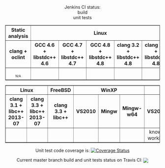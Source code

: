 <p align="center">
Jenkins CI status:<br/>build<br/>unit tests
</p>
<center>
<table border="1" cellpadding="2">
<tr><th>Static analysis</th><th colspan="5">Linux</th></tr>
<tr><th>clang + oclint</th>
<th>GCC 4.6 + libstdc++ 4.6</th><th>GCC 4.7 + libstdc++ 4.7</th><th>GCC 4.8 + libstdc++ 4.8</th><th>clang 3.2 + libstdc++ 4.8</th><th>clang 3.3 + libstdc++ 4.8</th>
</tr>
<tr align="center">
<td><div style="position:relative; width:42px; overflow:hidden;"><a href='https://ci.nedprod.com/job/Boost.AFIO%20Static%20Analysis%20Pre-Check/'><img src='https://ci.nedprod.com/buildStatus/icon?job=Boost.AFIO Static Analysis Pre-Check' style="margin-left:-58px;"></a></div><div><font size="-2">N/A</font></div></td>
<td><div style="position:relative; width:42px; overflow:hidden;"><a href='https://ci.nedprod.com/job/Boost.AFIO%20Build%20Linux%20GCC%204.6/'><img src='https://ci.nedprod.com/buildStatus/icon?job=Boost.AFIO Build Linux GCC 4.6' style="margin-left:-58px;"></a></div><div style="position:relative; width:42px; overflow:hidden;"><a href='https://ci.nedprod.com/job/Boost.AFIO%20Test%20Linux%20GCC%204.6/'><img src='https://ci.nedprod.com/buildStatus/icon?job=Boost.AFIO Test Linux GCC 4.6' style="margin-left:-58px;"></a></div></td>
<td><div style="position:relative; width:42px; overflow:hidden;"><a href='https://ci.nedprod.com/job/Boost.AFIO%20Build%20Linux%20GCC%204.7/'><img src='https://ci.nedprod.com/buildStatus/icon?job=Boost.AFIO Build Linux GCC 4.7' style="margin-left:-58px;"></a></div><div style="position:relative; width:42px; overflow:hidden;"><a href='https://ci.nedprod.com/job/Boost.AFIO%20Test%20Linux%20GCC%204.7/'><img src='https://ci.nedprod.com/buildStatus/icon?job=Boost.AFIO Test Linux GCC 4.7' style="margin-left:-58px;"></a></div></td>
<td><div style="position:relative; width:42px; overflow:hidden;"><a href='https://ci.nedprod.com/job/Boost.AFIO%20Build%20Linux%20GCC%204.8/'><img src='https://ci.nedprod.com/buildStatus/icon?job=Boost.AFIO Build Linux GCC 4.8' style="margin-left:-58px;"></a></div><div style="position:relative; width:42px; overflow:hidden;"><a href='https://ci.nedprod.com/job/Boost.AFIO%20Test%20Linux%20GCC%204.8/'><img src='https://ci.nedprod.com/buildStatus/icon?job=Boost.AFIO Test Linux GCC 4.8' style="margin-left:-58px;"></a></div></td>
<td><div style="position:relative; width:42px; overflow:hidden;"><a href='https://ci.nedprod.com/job/Boost.AFIO%20Build%20Linux%20clang%203.2/'><img src='https://ci.nedprod.com/buildStatus/icon?job=Boost.AFIO Build Linux clang 3.2' style="margin-left:-58px;"></a></div><div style="position:relative; width:42px; overflow:hidden;"><a href='https://ci.nedprod.com/job/Boost.AFIO%20Test%20Linux%20clang%203.2/'><img src='https://ci.nedprod.com/buildStatus/icon?job=Boost.AFIO Test Linux clang 3.2' style="margin-left:-58px;"></a></div></td>
<td><div style="position:relative; width:42px; overflow:hidden;"><a href='https://ci.nedprod.com/job/Boost.AFIO%20Build%20Linux%20clang%203.3/'><img src='https://ci.nedprod.com/buildStatus/icon?job=Boost.AFIO Build Linux clang 3.3' style="margin-left:-58px;"></a></div><div style="position:relative; width:42px; overflow:hidden;"><a href='https://ci.nedprod.com/job/Boost.AFIO%20Test%20Linux%20clang%203.3/'><img src='https://ci.nedprod.com/buildStatus/icon?job=Boost.AFIO Test Linux clang 3.3' style="margin-left:-58px;"></a></div></td>
</tr>
</table>
<table border="1" cellpadding="2">
<tr><th colspan="2">Linux</th><th>FreeBSD</th><th colspan="3">WinXP</th><th colspan="2">Win7</th></tr>
<tr><th>clang 3.1 + libc++ 2013-07</th><th>clang 3.3 + libc++ 2013-07</th><th>clang 3.3 + libc++</th>
<th>VS2010</th><th>Mingw</th><th>Mingw-w64</th><th>VS2012</th><th>VS2013</th>
</tr>
<tr align="center">
<td><div style="position:relative; width:42px; overflow:hidden;"><a href='https://ci.nedprod.com/job/Boost.AFIO%20Build%20Linux%20clang%203.1/'><img src='https://ci.nedprod.com/buildStatus/icon?job=Boost.AFIO Build Linux clang 3.1' style="margin-left:-58px;"></a></div><div style="position:relative; width:42px; overflow:hidden;"><a href='https://ci.nedprod.com/job/Boost.AFIO%20Test%20Linux%20clang%203.1/'><img src='https://ci.nedprod.com/buildStatus/icon?job=Boost.AFIO Test Linux clang 3.1' style="margin-left:-58px;"></a></div></td>
<td><div style="position:relative; width:42px; overflow:hidden;"><a href='https://ci.nedprod.com/job/Boost.AFIO%20Build%20Linux%20clang%203.3%20%2B%20libc%2B%2B/'><img src='https://ci.nedprod.com/buildStatus/icon?job=Boost.AFIO Build Linux clang 3.3 %2B libc%2B%2B' style="margin-left:-58px;"></a></div><div style="position:relative; width:42px; overflow:hidden;"><a href='https://ci.nedprod.com/job/Boost.AFIO%20Test%20Linux%20clang%203.3%20%2B%20libc%2B%2B/'><img src='https://ci.nedprod.com/buildStatus/icon?job=Boost.AFIO Test Linux clang 3.3 %2B libc%2B%2B' style="margin-left:-58px;"></a></div></td>
<td><div style="position:relative; width:42px; overflow:hidden;"><a href='https://ci.nedprod.com/job/Boost.AFIO%20Build%20FreeBSD%2010%20clang%203.3/'><img src='https://ci.nedprod.com/buildStatus/icon?job=Boost.AFIO Build FreeBSD 10 clang 3.3' style="margin-left:-58px;"></a></div><div style="position:relative; width:42px; overflow:hidden;"><a href='https://ci.nedprod.com/job/Boost.AFIO%20Test%20FreeBSD%2010%20clang%203.3/'><img src='https://ci.nedprod.com/buildStatus/icon?job=Boost.AFIO Test FreeBSD 10 clang 3.3' style="margin-left:-58px;"></a></div></td>
<td><div style="position:relative; width:42px; overflow:hidden;"><a href='https://ci.nedprod.com/job/Boost.AFIO%20Build%20WinXP%20VS2010/'><img src='https://ci.nedprod.com/buildStatus/icon?job=Boost.AFIO Build WinXP VS2010' style="margin-left:-58px;"></a></div><div style="position:relative; width:42px; overflow:hidden;"><a href='https://ci.nedprod.com/job/Boost.AFIO%20Test%20WinXP%20VS2010/'><img src='https://ci.nedprod.com/buildStatus/icon?job=Boost.AFIO Test WinXP VS2010' style="margin-left:-58px;"></a></div></td>
<td><div style="position:relative; width:42px; overflow:hidden;"><a href='https://ci.nedprod.com/job/Boost.AFIO%20Build%20WinXP%20Mingw32/'><img src='https://ci.nedprod.com/buildStatus/icon?job=Boost.AFIO Build WinXP Mingw32' style="margin-left:-58px;"></a></div><div style="position:relative; width:42px; overflow:hidden;"><a href='https://ci.nedprod.com/job/Boost.AFIO%20Test%20WinXP%20Mingw32/'><img src='https://ci.nedprod.com/buildStatus/icon?job=Boost.AFIO Test WinXP Mingw32' style="margin-left:-58px;"></a></div></td>
<td><div style="position:relative; width:42px; overflow:hidden;"><a href='https://ci.nedprod.com/job/Boost.AFIO%20Build%20WinXP%20Mingw-w64/'><img src='https://ci.nedprod.com/buildStatus/icon?job=Boost.AFIO Build WinXP Mingw-w64' style="margin-left:-58px;"></a></div><div style="position:relative; width:42px; overflow:hidden;"><a href='https://ci.nedprod.com/job/Boost.AFIO%20Test%20WinXP%20Mingw-w64/'><img src='https://ci.nedprod.com/buildStatus/icon?job=Boost.AFIO Test WinXP Mingw-w64' style="margin-left:-58px;"></a></div></td>
<td>known working</td>
<td>known working</td>
</tr>
</table>
</center>
<p align="center">Unit test code coverage is: <a href='https://coveralls.io/r/BoostGSoC/boost.afio'><img src='https://coveralls.io/repos/BoostGSoC/boost.afio/badge.png' alt='Coverage Status' /></a></p>
<p align="center">Current master branch build and unit tests status on Travis CI: <a href="https://travis-ci.org/BoostGSoC/boost.afio"><img valign="middle" src="https://travis-ci.org/BoostGSoC/boost.afio.png?branch=master"/></a></p>
